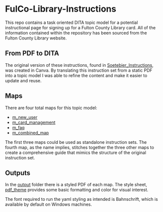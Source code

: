 # FulCo-Library-Instructions
This repo contains a task oriented DITA topic model for a potential instructional page for signing up for a Fulton County Library card. All of the information contained within the repository has been sourced from the Fulton County Library website.

## From PDF to DITA
The original version of these instructions, found in [Soetebier_Instructions](Soetebier_Instructions.pdf), was created in Canva. By translating this instruction set from a static PDF into a topic model I was able to refine the content and make it easier to update and reuse.

## Maps
There are four total maps for this topic model:

- [m_new_user](m_new_user.ditamap)
- [m_card_management](m_card_management.ditamap)
- [m_faq](m_faq.ditamap)
- [m_combined_map](m_combined_map.ditamap)
  
The first three maps could be used as standalone instruction sets. The fourth map, as the name implies, stitches together the three other maps to create a comprehensive guide that mimics the structure of the original instruction set.

## Outputs
In the [output](output) folder there is a styled PDF of each map. The style sheet, [pdf_theme](pdf_theme.yaml) provides some basic formatting and color for visual interest.

The font required to run the yaml styling as intended is Bahnschrift, which is available by default on Windows machines.
